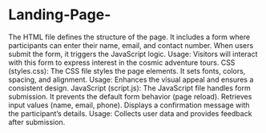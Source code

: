 # Landing-Page-
The HTML file defines the structure of the page.
It includes a form where participants can enter their name, email, and contact number.
When users submit the form, it triggers the JavaScript logic.
Usage: Visitors will interact with this form to express interest in the cosmic adventure tours.
CSS (styles.css):
The CSS file styles the page elements.
It sets fonts, colors, spacing, and alignment.
Usage: Enhances the visual appeal and ensures a consistent design.
JavaScript (script.js):
The JavaScript file handles form submission.
It prevents the default form behavior (page reload).
Retrieves input values (name, email, phone).
Displays a confirmation message with the participant’s details.
Usage: Collects user data and provides feedback after submission.














































































































































































































































































































































































































































































































































































































































































































































































































































































































































































































































































































































































































































































































































































































































































































































































































































































































































































































































































































































































































































